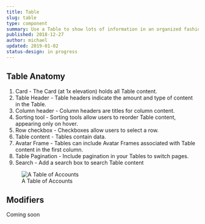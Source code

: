 ```yaml
---
title: Table
slug: table
type: component
summary: Use a Table to show lots of information in an organized fashion.
published: 2018-12-27
author: michael
updated: 2019-01-02
status-design: in progress
---
```


## Table Anatomy
1. Card - The Card (at 1x elevation) holds all Table content.
2. Table Header - Table headers indicate the amount and type of content in the Table.
3. Column header - Column headers are titles for column content.
4. Sorting tool - Sorting tools allow users to reorder Table content, appearing only on hover.
5. Row checkbox - Checkboxes allow users to select a row.
6. Table content - Tables contain data.
7. Avatar Frame - Tables can include Avatar Frames associated with Table content in the first column.
8. Table Pagination - Include pagination in your Tables to switch pages.
9. Search - Add a search box to search Table content

<figure>
    <img src="/static/images/table.png" alt="A Table of Accounts">
    <figcaption>A Table of Accounts</figcaption>
</figure>

## Modifiers
Coming soon